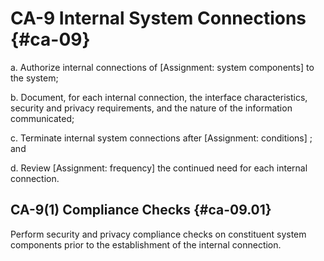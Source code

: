 # CA-9 Internal System Connections {#ca-09}

a. Authorize internal connections of [Assignment: system components] to the system;

b. Document, for each internal connection, the interface characteristics, security and privacy requirements, and the nature of the information communicated;

c. Terminate internal system connections after [Assignment: conditions] ; and

d. Review [Assignment: frequency] the continued need for each internal connection.

## CA-9(1) Compliance Checks {#ca-09.01}

Perform security and privacy compliance checks on constituent system components prior to the establishment of the internal connection.

